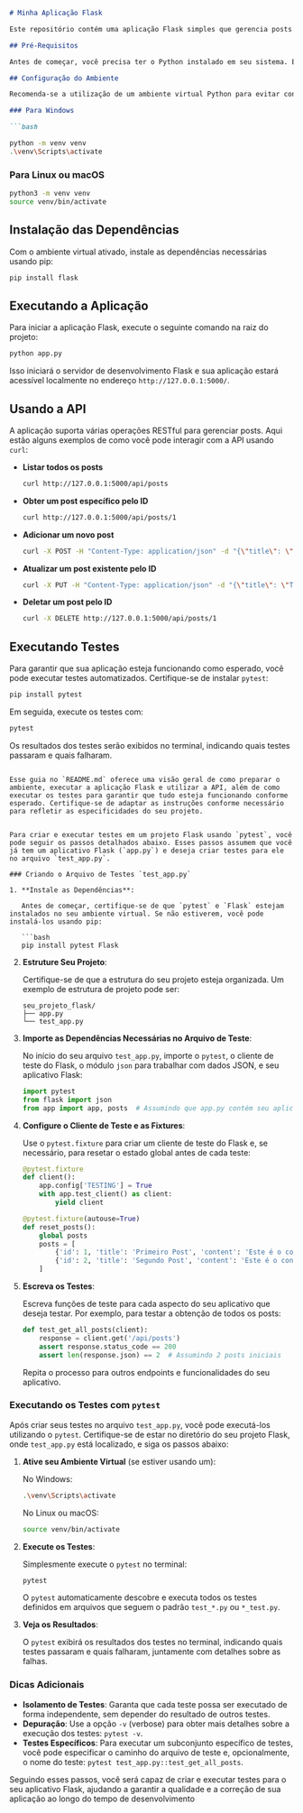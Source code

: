
```markdown
# Minha Aplicação Flask

Este repositório contém uma aplicação Flask simples que gerencia posts através de uma API RESTful. Aqui estão as instruções para configurar, executar a aplicação e realizar testes.

## Pré-Requisitos

Antes de começar, você precisa ter o Python instalado em seu sistema. Esta aplicação foi desenvolvida usando Python 3.8, mas ela deve funcionar corretamente em versões Python 3.6+.

## Configuração do Ambiente

Recomenda-se a utilização de um ambiente virtual Python para evitar conflitos de dependências. Para criar e ativar um ambiente virtual, execute:

### Para Windows

```bash

python -m venv venv
.\venv\Scripts\activate

```

### Para Linux ou macOS

```bash
python3 -m venv venv
source venv/bin/activate
```

## Instalação das Dependências

Com o ambiente virtual ativado, instale as dependências necessárias usando pip:

```bash
pip install flask
```

## Executando a Aplicação

Para iniciar a aplicação Flask, execute o seguinte comando na raiz do projeto:

```bash
python app.py
```

Isso iniciará o servidor de desenvolvimento Flask e sua aplicação estará acessível localmente no endereço `http://127.0.0.1:5000/`.

## Usando a API

A aplicação suporta várias operações RESTful para gerenciar posts. Aqui estão alguns exemplos de como você pode interagir com a API usando `curl`:

- **Listar todos os posts**

  ```bash
  curl http://127.0.0.1:5000/api/posts
  ```

- **Obter um post específico pelo ID**

  ```bash
  curl http://127.0.0.1:5000/api/posts/1
  ```

- **Adicionar um novo post**

  ```bash
  curl -X POST -H "Content-Type: application/json" -d "{\"title\": \"Novo Post\", \"content\": \"Conteúdo do novo post\"}" http://127.0.0.1:5000/api/posts
  ```

- **Atualizar um post existente pelo ID**

  ```bash
  curl -X PUT -H "Content-Type: application/json" -d "{\"title\": \"Título Atualizado\", \"content\": \"Conteúdo atualizado\"}" http://127.0.0.1:5000/api/posts/1
  ```

- **Deletar um post pelo ID**

  ```bash
  curl -X DELETE http://127.0.0.1:5000/api/posts/1
  ```

## Executando Testes

Para garantir que sua aplicação esteja funcionando como esperado, você pode executar testes automatizados. Certifique-se de instalar `pytest`:

```bash
pip install pytest
```

Em seguida, execute os testes com:

```bash
pytest
```

Os resultados dos testes serão exibidos no terminal, indicando quais testes passaram e quais falharam.
```

Esse guia no `README.md` oferece uma visão geral de como preparar o ambiente, executar a aplicação Flask e utilizar a API, além de como executar os testes para garantir que tudo esteja funcionando conforme esperado. Certifique-se de adaptar as instruções conforme necessário para refletir as especificidades do seu projeto.


Para criar e executar testes em um projeto Flask usando `pytest`, você pode seguir os passos detalhados abaixo. Esses passos assumem que você já tem um aplicativo Flask (`app.py`) e deseja criar testes para ele no arquivo `test_app.py`.

### Criando o Arquivo de Testes `test_app.py`

1. **Instale as Dependências**:

   Antes de começar, certifique-se de que `pytest` e `Flask` estejam instalados no seu ambiente virtual. Se não estiverem, você pode instalá-los usando pip:

   ```bash
   pip install pytest Flask
   ```

2. **Estruture Seu Projeto**:

   Certifique-se de que a estrutura do seu projeto esteja organizada. Um exemplo de estrutura de projeto pode ser:

   ```
   seu_projeto_flask/
   ├── app.py
   └── test_app.py
   ```

3. **Importe as Dependências Necessárias no Arquivo de Teste**:

   No início do seu arquivo `test_app.py`, importe o `pytest`, o cliente de teste do Flask, o módulo `json` para trabalhar com dados JSON, e seu aplicativo Flask:

   ```python
   import pytest
   from flask import json
   from app import app, posts  # Assumindo que app.py contém seu aplicativo e a lista 'posts'
   ```

4. **Configure o Cliente de Teste e as Fixtures**:

   Use o `pytest.fixture` para criar um cliente de teste do Flask e, se necessário, para resetar o estado global antes de cada teste:

   ```python
   @pytest.fixture
   def client():
       app.config['TESTING'] = True
       with app.test_client() as client:
           yield client

   @pytest.fixture(autouse=True)
   def reset_posts():
       global posts
       posts = [
           {'id': 1, 'title': 'Primeiro Post', 'content': 'Este é o conteúdo do primeiro post'},
           {'id': 2, 'title': 'Segundo Post', 'content': 'Este é o conteúdo do segundo post'}
       ]
   ```

5. **Escreva os Testes**:

   Escreva funções de teste para cada aspecto do seu aplicativo que deseja testar. Por exemplo, para testar a obtenção de todos os posts:

   ```python
   def test_get_all_posts(client):
       response = client.get('/api/posts')
       assert response.status_code == 200
       assert len(response.json) == 2  # Assumindo 2 posts iniciais
   ```

   Repita o processo para outros endpoints e funcionalidades do seu aplicativo.

### Executando os Testes com `pytest`

Após criar seus testes no arquivo `test_app.py`, você pode executá-los utilizando o `pytest`. Certifique-se de estar no diretório do seu projeto Flask, onde `test_app.py` está localizado, e siga os passos abaixo:

1. **Ative seu Ambiente Virtual** (se estiver usando um):

   No Windows:
   ```bash
   .\venv\Scripts\activate
   ```

   No Linux ou macOS:
   ```bash
   source venv/bin/activate
   ```

2. **Execute os Testes**:

   Simplesmente execute o `pytest` no terminal:
   ```bash
   pytest
   ```

   O `pytest` automaticamente descobre e executa todos os testes definidos em arquivos que seguem o padrão `test_*.py` ou `*_test.py`.

3. **Veja os Resultados**:

   O `pytest` exibirá os resultados dos testes no terminal, indicando quais testes passaram e quais falharam, juntamente com detalhes sobre as falhas.

### Dicas Adicionais

- **Isolamento de Testes**: Garanta que cada teste possa ser executado de forma independente, sem depender do resultado de outros testes.
- **Depuração**: Use a opção `-v` (verbose) para obter mais detalhes sobre a execução dos testes: `pytest -v`.
- **Testes Específicos**: Para executar um subconjunto específico de testes, você pode especificar o caminho do arquivo de teste e, opcionalmente, o nome do teste: `pytest test_app.py::test_get_all_posts`.

Seguindo esses passos, você será capaz de criar e executar testes para o seu aplicativo Flask, ajudando a garantir a qualidade e a correção de sua aplicação ao longo do tempo de desenvolvimento